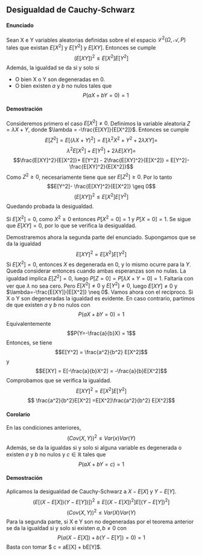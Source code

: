 ## Desigualdad de Cauchy-Schwarz

#### Enunciado

Sean X e Y variables aleatorias definidas sobre el el espacio $\mathcal{L}^2(\Omega,\mathcal{A},P)$ tales que existan $E[X^2]$ y $E[Y^2]$ y $E[XY]$.
Entonces se cumple
$$(E[XY])^2\leq E[X^2]E[Y^2]$$
Además, la igualdad se da si y solo si

- O bien X o Y son degeneradas en 0.
- O bien existen $a$ y $b$ no nulos tales que
$$P(aX+bY=0)=1$$

#### Demostración
Consideremos primero el caso $E[X^2]\neq 0$. Definimos la variable aleatoria $Z=\lambda X + Y$, donde $\lambda = -\frac{E[XY]}{E[X^2]}$. Entonces se cumple
$$E[Z^2]=E[(\lambda X+Y)^2] = E[\lambda^2 X^2 + Y^2 + 2\lambda XY] =$$
$$\lambda^2 E[X^2] + E[Y^2] + 2\lambda E[XY] = $$
$$\frac{E[XY]^2}{E[X^2]}+ E[Y^2] - 2\frac{E[XY]^2}{E[X^2]} = E[Y^2]- \frac{E[XY]^2}{E[X^2]}$$
Como $Z^2 \geq 0$, necesariamente tiene que ser $E[Z^2] \geq 0$. Por lo tanto
$$E[Y^2]- \frac{E[XY]^2}{E[X^2]} \geq 0$$
$$(E[XY])^2\leq E[X^2]E[Y^2]$$
Quedando probada la desigualdad.

Si $E[X^2]=0$, como $X^2\geq 0$ entonces $P[X^2=0] = 1$ y $P[X=0] = 1$. Se sigue que $E[XY]=0$, por lo que se verifica la desigualdad.

Demostraremos ahora la segunda parte del enunciado.
Supongamos que se da la igualdad $$E[XY]^2 = E[X^2]E[Y^2]$$
Si $E[X^2]=0$, entonces $X$ es degenerada en 0, y lo mismo ocurre para la $Y$. Queda considerar entonces cuando ambas esperanzas son no nulas. La igualdad implica $E[Z^2] = 0$, luego $P[Z=0]=P[\lambda X + Y = 0] = 1$. Faltaría con ver que $\lambda$ no sea cero. Pero $E[X^2] \neq 0$ y $E[Y^2]\neq 0$, luego $E[XY] \neq 0$ y $\lambda=-\frac{E[XY]}{E[X^2]} \neq 0$.
Vamos ahora con el recíproco.
Si X o Y son degeneradas la igualdad es evidente. En caso contrario, partimos de que existen $a$ y $b$ no nulos con
$$P(aX+bY=0)=1$$
Equivalentemente
$$P(Y=-\frac{a}{b}X) = 1$$
Entonces, se tiene
$$E[Y^2] = \frac{a^2}{b^2} E[X^2]$$ y
$$E[XY] = E[-\frac{a}{b}X^2] = -\frac{a}{b}E[X^2]$$
Comprobamos que se verifica la igualdad.
$$E[XY]^2 = E[X^2]E[Y^2] $$
$$ \frac{a^2}{b^2}E[X^2] =E[X^2]\frac{a^2}{b^2} E[X^2]$$

#### Corolario
En las condiciones anteriores,
$$(Cov(X,Y))^2 \leq Var(x)Var(Y)$$
Además, se da la igualdas si y solo si alguna variable es degenerada o existen $a$ y $b$ no nulos y $c \in \mathbb{R}$ tales que
$$P(aX+bY = c) = 1$$

#### Demostración
Aplicamos la desigualdad de Cauchy-Schwarz a $X-E[X]$ y $Y-E[Y]$.
$$(E[(X-E[X])(Y-E[Y])])^2 \leq E[(X-E[X])^2]E[(Y-E[Y])^2]$$
$$(Cov(X,Y))^2 \leq Var(X)Var(Y)$$
Para la segunda parte, si X e Y son no degeneradas por el teorema anterior se da la igualdad si y solo si existen $a,b\neq 0$ con
$$P(a(X-E[X])+b(Y-E[Y]) = 0 ) = 1$$
Basta con tomar $ c = aE[X] + bE[Y]$.
